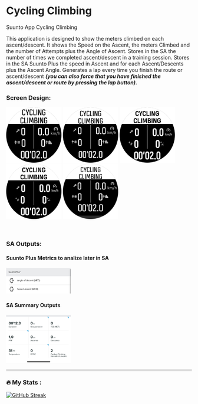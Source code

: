 # Cycling Climbing
Suunto App Cycling Climbing

This application is designed to show the meters climbed on each ascent/descent. It shows the Speed on the Ascent, the meters Climbed and the number of Attempts plus the Angle of Ascent. Stores in the SA the number of times we completed ascent/descent in a training session. Stores in the SA Suunto Plus the speed in Ascent and for each Ascent/Descents plus the Ascent Angle. Generates a lap every time you finish the route or ascent/descent ***(you can also force that you have finished the ascent/descent or route by pressing the lap button).***

### Screen Design:
<img src="Small.png " width="150" height="150"> <img src="Medium.png " width="150" height="150"> <img src="Medium UI2.png " width="150" height="150"> <img src="Medium UI2 Plus.png " width="150" height="150"> <img src="Large.png " width="150" height="150">

<br/>
 
### SA Outputs:
  #### Suunto Plus Metrics to analize later in SA
  <img src="SuuntoPlusMetric.jpg" width="35%" height="35%">
   <br/>
   
  #### SA Summary Outputs
  <img src="SA_Metrics.jpg" width="35%" height="35%">
   <br/>

---
### :fire: My Stats :
[![GitHub Streak](http://github-readme-streak-stats.herokuapp.com?user=osmufe&theme=submarine-flowers&hide_border=true&date_format=j%20M%5B%20Y%5D&mode=weekly&border=DD2727)](https://git.io/streak-stats)
